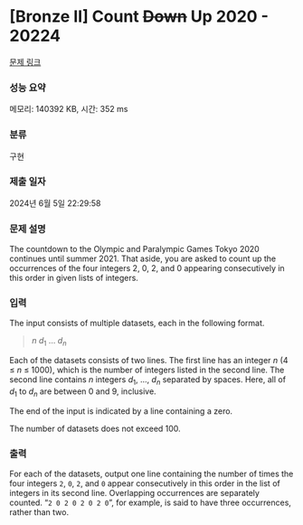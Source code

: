 # [Bronze II] Count <s>Down</s> Up 2020 - 20224 

[문제 링크](https://www.acmicpc.net/problem/20224) 

### 성능 요약

메모리: 140392 KB, 시간: 352 ms

### 분류

구현

### 제출 일자

2024년 6월 5일 22:29:58

### 문제 설명

<p>The countdown to the Olympic and Paralympic Games Tokyo 2020 continues until summer 2021. That aside, you are asked to count up the occurrences of the four integers 2, 0, 2, and 0 appearing consecutively in this order in given lists of integers.</p>

### 입력 

 <p>The input consists of multiple datasets, each in the following format.</p>

<blockquote><i>n</i> <i>d</i><sub>1</sub> … <i>d</i><sub><i>n</i></sub></blockquote>

<p>Each of the datasets consists of two lines. The first line has an integer <i>n</i> (4 ≤ <i>n</i> ≤ 1000), which is the number of integers listed in the second line. The second line contains <i>n</i> integers <i>d</i><sub>1</sub>, …, <i>d<sub>n</sub></i> separated by spaces. Here, all of <i>d</i><sub>1</sub> to <i>d<sub>n</sub></i> are between 0 and 9, inclusive.</p>

<p>The end of the input is indicated by a line containing a zero.</p>

<p>The number of datasets does not exceed 100.</p>

### 출력 

 <p>For each of the datasets, output one line containing the number of times the four integers <code>2</code>, <code>0</code>, <code>2</code>, and <code>0</code> appear consecutively in this order in the list of integers in its second line. Overlapping occurrences are separately counted. “<code>2 0 2 0 2 0 2 0</code>”, for example, is said to have three occurrences, rather than two.</p>

